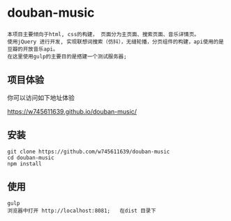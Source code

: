 # douban-music
###
    本项目主要倾向于html, css的构建， 页面分为主页面、搜索页面、音乐详情页。
    使用jQuery 进行开发, 实现联想词搜索（仿抖），无缝轮播，分页组件的构建，api使用的是豆瓣的开放音乐api。
    在这里使用gulp的主要目的是搭建一个测试服务器;
###
项目体验
----

你可以访问如下地址体验

<a href="https://w745611639.github.io/douban-music/">https://w745611639.github.io/douban-music/</a>


安装
----
```
git clone https://github.com/w745611639/douban-music
cd douban-music
npm install 
```
使用
----
```
gulp
浏览器中打开 http://localhost:8081;   在dist 目录下
```
